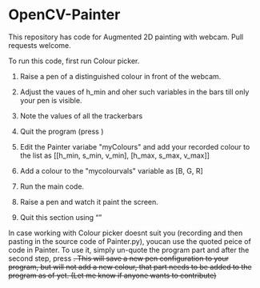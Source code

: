 # OpenCV-Painter
This repository has code for Augmented 2D painting with webcam. Pull requests welcome.

To run this code, first run Colour picker.

1. Raise a pen of a distinguished colour in front of the webcam.
2. Adjust the vaues of h_min and oher such variables in the bars till only your pen is visible.
3. Note the values of all the trackerbars
4. Quit the program (press <k>)

5. Edit the Painter variabe "myColours" and add your recorded colour to the list as [[h_min, s_min, v_min], [h_max, s_max, v_max]]
6. Add a colour to the "mycolourvals" variable as [B, G, R]
7. Run the main code.
8. Raise a pen and watch it paint the screen.
9. Quit this section using <q>

In  case working with Colour picker doesnt suit you (recording and then pasting in the source code of Painter.py), youcan use the quoted peice of code in Painter.
To use it, simply un-quote the program part and after the second step, press <s>. This will save a new pen configuration to your program, but will not add a new colour, that part needs to be added to the program as of yet. (Let me know if anyone wants to contribute) 
